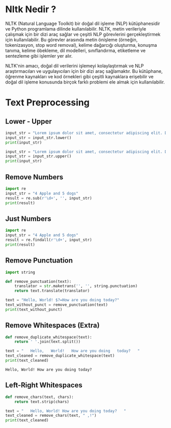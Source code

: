 # Nltk Nedir ?

NLTK (Natural Language Toolkit) bir doğal dil işleme (NLP) kütüphanesidir ve Python programlama dilinde kullanılabilir. NLTK, metin verileriyle çalışmak için bir dizi araç sağlar ve çeşitli NLP görevlerini gerçekleştirmek için kullanılabilir. Bu görevler arasında metin önişleme (örneğin, tokenizasyon, stop word removal), kelime dağarcığı oluşturma, konuşma tanıma, kelime öbekleme, dil modelleri, sınıflandırma, etiketleme ve sentezleme gibi işlemler yer alır.

NLTK'nin amacı, doğal dil verilerini işlemeyi kolaylaştırmak ve NLP araştırmacıları ve uygulayıcıları için bir dizi araç sağlamaktır. Bu kütüphane, öğrenme kaynakları ve kod örnekleri gibi çeşitli kaynaklara erişebilir ve doğal dil işleme konusunda birçok farklı problemi ele almak için kullanılabilir.


# Text Preprocessing

## Lower - Upper

~~~~python
input_str = "Lorem ipsum dolor sit amet, consectetur adipiscing elit. Duis lobortis ante a odio varius, sed efficitur lorem scelerisque. Vivamus eu enim nunc. Vivamus ut varius purus. Donec tellus turpis, mollis ac cursus at, interdum ac ex. Mauris mattis molestie erat eget fermentum. Donec sem orci, pulvinar vitae augue sed, aliquet cursus neque. Morbi dignissim in leo sed maximus. In placerat risus scelerisque molestie pretium. Pellentesque pellentesque sem et turpis placerat condimentum. Suspendisse est ipsum, suscipit id molestie non, dapibus at lorem. Aenean eu consequat leo. Maecenas et sem sed tortor rhoncus consectetur eget vel risus. Nunc at lacus viverra, ultrices odio quis, vulputate nunc."
input_str = input_str.lower()
print(input_str)
~~~~

~~~~python
input_str = "Lorem ipsum dolor sit amet, consectetur adipiscing elit. Duis lobortis ante a odio varius, sed efficitur lorem scelerisque. Vivamus eu enim nunc. Vivamus ut varius purus. Donec tellus turpis, mollis ac cursus at, interdum ac ex. Mauris mattis molestie erat eget fermentum. Donec sem orci, pulvinar vitae augue sed, aliquet cursus neque. Morbi dignissim in leo sed maximus. In placerat risus scelerisque molestie pretium. Pellentesque pellentesque sem et turpis placerat condimentum. Suspendisse est ipsum, suscipit id molestie non, dapibus at lorem. Aenean eu consequat leo. Maecenas et sem sed tortor rhoncus consectetur eget vel risus. Nunc at lacus viverra, ultrices odio quis, vulputate nunc."
input_str = input_str.upper()
print(input_str)
~~~~


## Remove Numbers

~~~~python
import re
input_str = "4 Apple and 5 dogs"
result = re.sub(r'\d+', '', input_str)
print(result)
~~~~

## Just Numbers

~~~~python
import re
input_str = "4 Apple and 5 dogs"
result = re.findall(r'\d+', input_str)
print(result)
~~~~


## Remove Punctuation

~~~~python
import string

def remove_punctuation(text):
    translator = str.maketrans('', '', string.punctuation)
    return text.translate(translator)

text = "Hello, World! $?=How are you doing today?"
text_without_punct = remove_punctuation(text)
print(text_without_punct)

~~~~


## Remove Whitespaces (Extra)

~~~~python
def remove_duplicate_whitespace(text):
    return ' '.join(text.split())

text = "   Hello,   World!   How are you doing   today?   "
text_cleaned = remove_duplicate_whitespace(text)
print(text_cleaned)
~~~~

~~~~
Hello, World! How are you doing today?
~~~~


## Left-Right Whitespaces

~~~~python
def remove_chars(text, chars):
    return text.strip(chars)

text = "   Hello, World! How are you doing today?   "
text_cleaned = remove_chars(text, " ,!")
print(text_cleaned)
~~~~























